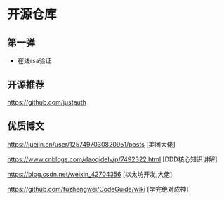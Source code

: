 # 开源仓库

## 第一弹

- 在线rsa验证

## 开源推荐
https://github.com/justauth
## 优质博文

https://juejin.cn/user/1257497030820951/posts [美团大佬]

https://www.cnblogs.com/daoqidelv/p/7492322.html [DDD核心知识讲解]

https://blog.csdn.net/weixin_42704356 [以太坊开发,大佬]

https://github.com/fuzhengwei/CodeGuide/wiki [学完绝对成神]
